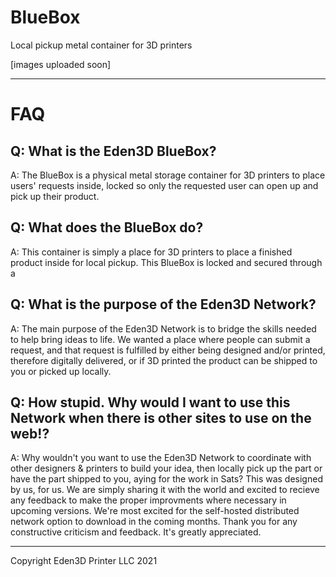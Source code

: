 # BlueBox
Local pickup metal container for 3D printers

[images uploaded soon]




-----------------------------------------------
# FAQ
Q: What is the Eden3D BlueBox?
---
A: The BlueBox is a physical metal storage container for 3D printers to place users' requests inside, locked so only the requested user can open up and pick up their product. 

Q: What does the BlueBox do?
---
A: This container is simply a place for 3D printers to place a finished product inside for local pickup. This BlueBox is locked and secured through a 

Q: What is the purpose of the Eden3D Network?
---
A: The main purpose of the Eden3D Network is to bridge the skills needed to help bring ideas to life. We wanted a place where people can submit a request, and that request is fulfilled by either being designed and/or printed, therefore digitally delivered, or if 3D printed the product can be shipped to you or picked up locally. 


Q: How stupid. Why would I want to use this Network when there is other sites to use on the web!?
---
A: Why wouldn't you want to use the Eden3D Network to coordinate with other designers & printers to build your idea, then locally pick up the part or have the part shipped to you, aying for the work in Sats? This was designed by us, for us. We are simply sharing it with the world and excited to recieve any feedback to make the proper improvments where necessary in upcoming versions. We're most excited for the self-hosted distributed network option to download in the coming months.  Thank you for any constructive criticism and feedback. It's greatly appreciated. 


---------------------------------------------------------





Copyright Eden3D Printer LLC 2021
